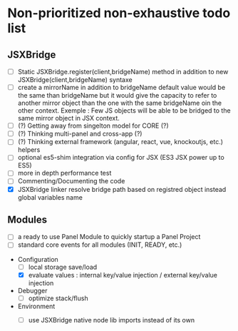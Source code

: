 # Non-prioritized non-exhaustive todo list

## JSXBridge
- [ ] Static JSXBridge.register(client,bridgeName) method in addition to new JSXBridge(client,bridgeName) syntaxe
- [ ] create a mirrorName in addition to bridgeName default value would be the same than bridgeName but it would give the capacity to refer to another mirror object than the one with the same bridgeName oin the other context. Exemple : Few JS objects will be able to be bridged to the same mirror object in JSX context.
- [ ] (?) Getting away from singelton model for CORE (?)
- [ ] (?) Thinking multi-panel and cross-app (?)
- [ ] (?) Thinking external framework (angular, react, vue, knockoutjs, etc.) helpers
- [ ] optional es5-shim integration via config for JSX (ES3 JSX power up to ES5)
- [ ] more in depth performance test
- [ ] Commenting/Documenting the code
- [x] JSXBridge linker resolve bridge path based on registred object instead global variables name

## Modules
- [ ] a ready to use Panel Module to quickly startup a Panel Project
- [ ] standard core events for all modules (INIT, READY, etc.)

- Configuration
    - [ ] local storage save/load
    - [x] evaluate values : internal key/value injection / external key/value injection

- Debugger
    - [ ] optimize stack/flush

- Environment
    - [ ] use JSXBridge native node lib imports instead of its own



